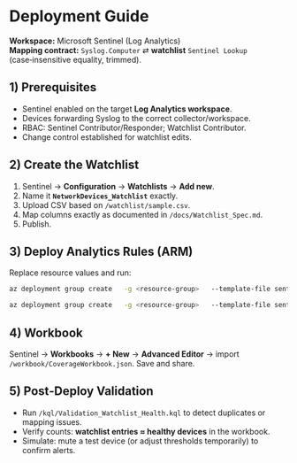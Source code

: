 # Deployment Guide
**Workspace:** Microsoft Sentinel (Log Analytics)  
**Mapping contract:** `Syslog.Computer` ⇄ **watchlist** `Sentinel Lookup` (case‑insensitive equality, trimmed).

## 1) Prerequisites
- Sentinel enabled on the target **Log Analytics workspace**.
- Devices forwarding Syslog to the correct collector/workspace.
- RBAC: Sentinel Contributor/Responder; Watchlist Contributor.
- Change control established for watchlist edits.

## 2) Create the Watchlist
1. Sentinel → **Configuration** → **Watchlists** → **Add new**.  
2. Name it **`NetworkDevices_Watchlist`** exactly.  
3. Upload CSV based on `/watchlist/sample.csv`.  
4. Map columns exactly as documented in `/docs/Watchlist_Spec.md`.  
5. Publish.

## 3) Deploy Analytics Rules (ARM)
Replace resource values and run:

```bash
az deployment group create   -g <resource-group>   --template-file sentinel/analytics_rule_NoSyslog_24h.json   --parameters workspaceResourceId="/subscriptions/<sub>/resourceGroups/<rg>/providers/Microsoft.OperationalInsights/workspaces/<workspaceName>"
```

```bash
az deployment group create   -g <resource-group>   --template-file sentinel/analytics_rule_FeedDown_60m.json   --parameters workspaceResourceId="/subscriptions/<sub>/resourceGroups/<rg>/providers/Microsoft.OperationalInsights/workspaces/<workspaceName>"
```

## 4) Workbook
Sentinel → **Workbooks** → **+ New** → **Advanced Editor** → import `/workbook/CoverageWorkbook.json`. Save and share.

## 5) Post‑Deploy Validation
- Run `/kql/Validation_Watchlist_Health.kql` to detect duplicates or mapping issues.  
- Verify counts: **watchlist entries ≈ healthy devices** in the workbook.  
- Simulate: mute a test device (or adjust thresholds temporarily) to confirm alerts.
